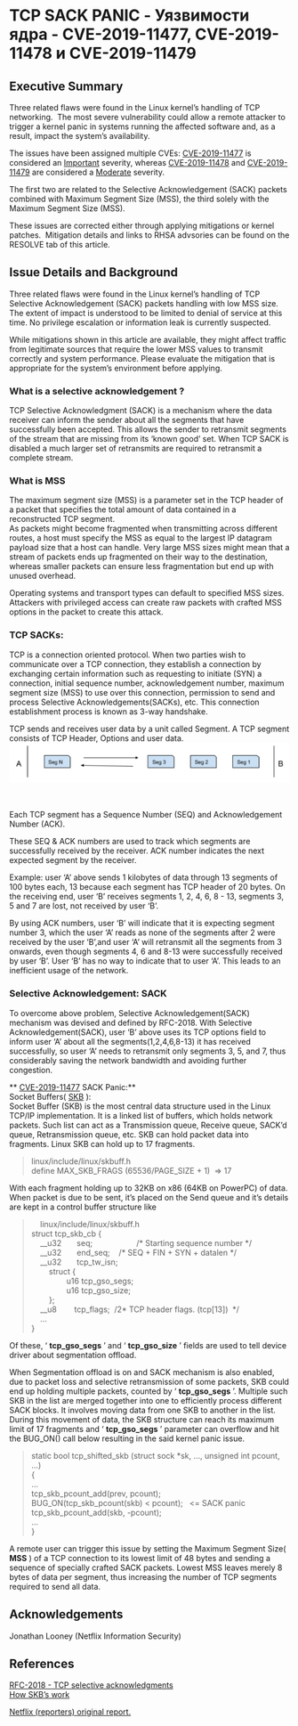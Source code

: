 # TCP SACK PANIC - Уязвимости ядра - CVE-2019-11477, CVE-2019-11478 и CVE-2019-11479

## Executive Summary

Three related flaws were found in the Linux kernel’s handling of TCP networking.  The most severe vulnerability could allow a remote attacker to trigger a kernel panic in systems running the affected software and, as a result, impact the system’s availability.

The issues have been assigned multiple CVEs: [CVE-2019-11477](https://access.redhat.com/security/cve/CVE-2019-11477) is considered an [Important](https://access.redhat.com/security/updates/classification/) severity, whereas [CVE-2019-11478](http://access.redhat.com/security/cve/CVE-2019-11478) and [CVE-2019-11479](http://access.redhat.com/security/cve/CVE-2019-11479) are considered a [Moderate](https://access.redhat.com/security/updates/classification/) severity. 

The first two are related to the Selective Acknowledgement (SACK) packets combined with Maximum Segment Size (MSS), the third solely with the Maximum Segment Size (MSS).

These issues are corrected either through applying mitigations or kernel patches.  Mitigation details and links to RHSA advsories can be found on the RESOLVE tab of this article.

## Issue Details and Background

Three related flaws were found in the Linux kernel’s handling of TCP Selective Acknowledgement (SACK) packets handling with low MSS size. The extent of impact is understood to be limited to denial of service at this time. No privilege escalation or information leak is currently suspected.

While mitigations shown in this article are available, they might affect traffic from legitimate sources that require the lower MSS values to transmit correctly and system performance. Please evaluate the mitigation that is appropriate for the system’s environment before applying.

### What is a selective acknowledgement ?

TCP Selective Acknowledgment (SACK) is a mechanism where the data receiver can inform the sender about all the segments that have successfully been accepted. This allows the sender to retransmit segments of the stream that are missing from its ‘known good’ set. When TCP SACK is disabled a much larger set of retransmits are required to retransmit a complete stream.

### What is MSS 

The maximum segment size (MSS) is a parameter set in the TCP header of a packet that specifies the total amount of data contained in a reconstructed TCP segment.  
As packets might become fragmented when transmitting across different routes, a host must specify the MSS as equal to the largest IP datagram payload size that a host can handle. Very large MSS sizes might mean that a stream of packets ends up fragmented on their way to the destination, whereas smaller packets can ensure less fragmentation but end up with unused overhead.

  
Operating systems and transport types can default to specified MSS sizes. Attackers with privileged access can create raw packets with crafted MSS options in the packet to create this attack.

### TCP SACKs:

TCP is a connection oriented protocol. When two parties wish to communicate over a TCP connection, they establish a connection by exchanging certain information such as requesting to initiate (SYN) a connection, initial sequence number, acknowledgement number, maximum segment size (MSS) to use over this connection, permission to send and process Selective Acknowledgements(SACKs), etc. This connection establishment process is known as 3-way handshake.

TCP sends and receives user data by a unit called Segment. A TCP segment consists of TCP Header, Options and user data.  
 ![TCP Segmentation](/images/30d0cfbfbb47c61657c9540b42ed5a4b.png) ​

##   

Each TCP segment has a Sequence Number (SEQ) and Acknowledgement Number (ACK).

These SEQ & ACK numbers are used to track which segments are successfully received by the receiver. ACK number indicates the next expected segment by the receiver.

Example: user ‘A’ above sends 1 kilobytes of data through 13 segments of 100 bytes each, 13 because each segment has TCP header of 20 bytes. On the receiving end, user ‘B’ receives segments 1, 2, 4, 6, 8 - 13, segments 3, 5 and 7 are lost, not received by user ‘B’.

By using ACK numbers, user ‘B’ will indicate that it is expecting segment number 3, which the user ‘A’ reads as none of the segments after 2 were received by the user ‘B’,and user ‘A’ will retransmit all the segments from 3 onwards, even though segments 4, 6 and 8-13 were successfully received by user ‘B’. User ‘B’ has no way to indicate that to user ‘A’. This leads to an inefficient usage of the network.

### Selective Acknowledgement: SACK

To overcome above problem, Selective Acknowledgement(SACK) mechanism was devised and defined by RFC-2018. With Selective Acknowledgement(SACK), user ‘B’ above uses its TCP options field to inform user ‘A’ about all the segments(1,2,4,6,8-13) it has received successfully, so user ‘A’ needs to retransmit only segments 3, 5, and 7, thus considerably saving the network bandwidth and avoiding further congestion.

 ** [CVE-2019-11477](http://access.redhat.com/security/cve/CVE-2019-11477) SACK Panic:**   
Socket Buffers( [SKB](http://vger.kernel.org/~davem/skb_data.html) ):  
Socket Buffer (SKB) is the most central data structure used in the Linux TCP/IP implementation. It is a linked list of buffers, which holds network packets. Such list can act as a Transmission queue, Receive queue, SACK’d queue, Retransmission queue, etc. SKB can hold packet data into fragments. Linux SKB can hold up to 17 fragments.

> linux/include/linux/skbuff.h  
> define MAX\_SKB\_FRAGS (65536/PAGE\_SIZE + 1)  => 17

With each fragment holding up to 32KB on x86 (64KB on PowerPC) of data. When packet is due to be sent, it’s placed on the Send queue and it’s details are kept in a control buffer structure like

>     linux/include/linux/skbuff.h  
> struct tcp\_skb\_cb {  
>     \_\_u32       seq;                    /\* Starting sequence number \*/  
>     \_\_u32       end\_seq;    /\* SEQ + FIN + SYN + datalen \*/  
>     \_\_u32       tcp\_tw\_isn;  
>         struct {  
>                 u16 tcp\_gso\_segs;  
>                 u16 tcp\_gso\_size;   
>         };  
>     \_\_u8        tcp\_flags;  /2\* TCP header flags. (tcp\[13\])  \*/  
>     …  
> }

Of these, ‘ **tcp\_gso\_segs** ’ and ‘ **tcp\_gso\_size** ’ fields are used to tell device driver about segmentation offload.

When Segmentation offload is on and SACK mechanism is also enabled, due to packet loss and selective retransmission of some packets, SKB could end up holding multiple packets, counted by ‘ **tcp\_gso\_segs** ’. Multiple such SKB in the list are merged together into one to efficiently process different SACK blocks. It involves moving data from one SKB to another in the list. During this movement of data, the SKB structure can reach its maximum limit of 17 fragments and ‘ **tcp\_gso\_segs** ’ parameter can overflow and hit the BUG\_ON() call below resulting in the said kernel panic issue.

> static bool tcp\_shifted\_skb (struct sock \*sk, …, unsigned int pcount, ...)  
> {  
> ...  
> tcp\_skb\_pcount\_add(prev, pcount);  
> BUG\_ON(tcp\_skb\_pcount(skb) < pcount);   <= SACK panic  
> tcp\_skb\_pcount\_add(skb, -pcount);  
> …  
> }

A remote user can trigger this issue by setting the Maximum Segment Size( **MSS** ) of a TCP connection to its lowest limit of 48 bytes and sending a sequence of specially crafted SACK packets. Lowest MSS leaves merely 8 bytes of data per segment, thus increasing the number of TCP segments required to send all data.

## Acknowledgements

Jonathan Looney (Netflix Information Security)

## References

  
 [RFC-2018 - TCP selective acknowledgments](https://tools.ietf.org/html/rfc2018)    
 [How SKB’s work](http://vger.kernel.org/~davem/skb.html) 

 [Netflix (reporters) original report.](https://github.com/Netflix/security-bulletins/blob/master/advisories/third-party/2019-001.md)